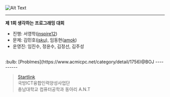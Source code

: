 ![Alt Text](https://github.com/ISKU/ANT/blob/master/A/img/A1.png)

----------

**제 1회 생각하는 프로그래밍 대회**

- 진행: 서영학([inspire12](https://acmicpc.net/user/inspire12))
- 문제: 김민호([isku](https://acmicpc.net/user/isku)), 임동현([amok](https://acmicpc.net/user/amok))
- 운영진: 임진수, 정윤수, 김정선, 김주성
<br>
:bulb: [Problmes](https://www.acmicpc.net/category/detail/1756)@BOJ
----------

> [Startlink](https://startlink.io/) <br>
> 국방ICT융합인력양성사업단 <br>
> 충남대학교 컴퓨터공학과 동아리 A.N.T <br>
